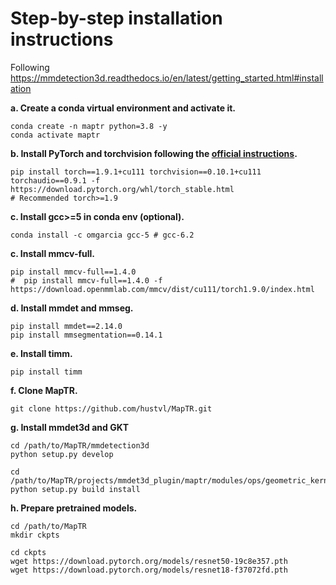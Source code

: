 # Step-by-step installation instructions

Following https://mmdetection3d.readthedocs.io/en/latest/getting_started.html#installation



**a. Create a conda virtual environment and activate it.**
```shell
conda create -n maptr python=3.8 -y
conda activate maptr
```

**b. Install PyTorch and torchvision following the [official instructions](https://pytorch.org/).**
```shell
pip install torch==1.9.1+cu111 torchvision==0.10.1+cu111 torchaudio==0.9.1 -f https://download.pytorch.org/whl/torch_stable.html
# Recommended torch>=1.9
```

**c. Install gcc>=5 in conda env (optional).**
```shell
conda install -c omgarcia gcc-5 # gcc-6.2
```

**c. Install mmcv-full.**
```shell
pip install mmcv-full==1.4.0
#  pip install mmcv-full==1.4.0 -f https://download.openmmlab.com/mmcv/dist/cu111/torch1.9.0/index.html
```

**d. Install mmdet and mmseg.**
```shell
pip install mmdet==2.14.0
pip install mmsegmentation==0.14.1
```

**e. Install timm.**
```shell
pip install timm
```


**f. Clone MapTR.**
```
git clone https://github.com/hustvl/MapTR.git
```

**g. Install mmdet3d and GKT**
```shell
cd /path/to/MapTR/mmdetection3d
python setup.py develop

cd /path/to/MapTR/projects/mmdet3d_plugin/maptr/modules/ops/geometric_kernel_attn
python setup.py build install

```

**h. Prepare pretrained models.**
```shell
cd /path/to/MapTR
mkdir ckpts

cd ckpts 
wget https://download.pytorch.org/models/resnet50-19c8e357.pth
wget https://download.pytorch.org/models/resnet18-f37072fd.pth
```

